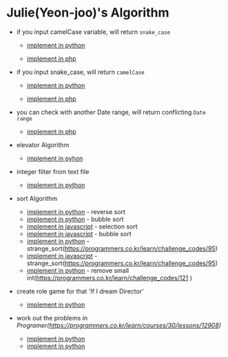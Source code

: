 # Julie(Yeon-joo)'s Algorithm 

- if you input camelCase variable, will return `snake_case`

	- [implement in python](python/snake_case.py)

	- [implement in php](php/underbarCase.php)


- if you input snake_case, will return `camelCase`

	- [implement in python](python/camelCase.py)
	
	- [implement in php](php/camelCase.php)
	

- you can check with another Date range, will return conflicting `Date range` 

	- [implement in php](php/getConflictDateRange.php)

- elevator Algorithm
	
	- [implement in pyhon](python/elavator.py)
	
- integer filter from text file 

	- [implement in python](python/integer_filter.py)

- sort Algorithm

	- [implement in python](python/reverse_sort.py) - reverse sort
	- [implement in python](python/bubble_sort.py) - bubble sort
	- [implement in javascript](js/selectionsort.js) - selection sort
	- [implement in javascript](js/bubblesort.js) - bubble sort
	- [implement in python](python/strange_sort.py) - strange_sort(https://programmers.co.kr/learn/challenge_codes/95)
    - [implement in javascript](js/strange_sort_js) - strange_sort(https://programmers.co.kr/learn/challenge_codes/95)
    - [implement in python](python/rm_smallInt.py) - remove small int(https://programmers.co.kr/learn/challenge_codes/121 )

- create role game for that 'If I dream Director'

    - [implement in python](python/audition_k_pop.py)

- work out the problems in _Programer(https://programmers.co.kr/learn/courses/30/lessons/12908)_
 
    - [implement in python](python/numPY.py)
    - [implement in python](python/fibonacci.py)